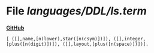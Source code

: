 # File _languages/DDL/ls.term_
**[GitHub](https://github.com/softlang/yas/blob/master/languages/DDL/ls.term)**
```
[ ([],name,[n(lower),star([n(csym)])]), ([],integer,[plus([n(digit)])]), ([],layout,[plus([n(space)])])].
```
